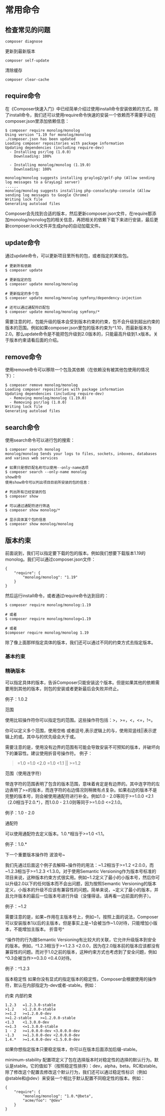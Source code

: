 # 常用命令

## 检查常见的问题
```
composer diagnose
```

更新到最新版本
```
composer self-update
```

清除缓存
```
composer clear-cache
```

## require命令
在《Composer快速入门》中已经简单介绍过使用install命令安装依赖的方式。除了install命令，我们还可以使用require命令快速的安装一个依赖而不需要手动在composer.json里添加依赖信息：
```
$ composer require monolog/monolog
Using version ^1.19 for monolog/monolog
./composer.json has been updated
Loading composer repositories with package information
Updating dependencies (including require-dev)
  - Installing psr/log (1.0.0)
    Downloading: 100%         

  - Installing monolog/monolog (1.19.0)
    Downloading: 100%         

monolog/monolog suggests installing graylog2/gelf-php (Allow sending log messages to a GrayLog2 server)
......
monolog/monolog suggests installing php-console/php-console (Allow sending log messages to Google Chrome)
Writing lock file
Generating autoload files
```
Composer会先找到合适的版本，然后更新composer.json文件，在require那添加monolog/monolog包的相关信息，再把相关的依赖下载下来进行安装，最后更新composer.lock文件并生成php的自动加载文件。

## update命令
通过update命令，可以更新项目里所有的包，或者指定的某些包。
```
# 更新所有依赖
$ composer update

# 更新指定的包
$ composer update monolog/monolog

# 更新指定的多个包
$ composer update monolog/monolog symfony/dependency-injection

# 还可以通过通配符匹配包
$ composer update monolog/monolog symfony/*
```
需要注意的时，包能升级的版本会受到版本约束的约束，包不会升级到超出约束的版本的范围。例如如果composer.json里包的版本约束为^1.10，而最新版本为2.0。那么update命令是不能把包升级到2.0版本的，只能最高升级到1.x版本。关于版本约束请看后面的介绍。

## remove命令
使用remove命令可以移除一个包及其依赖（在依赖没有被其他包使用的情况下）：
```
$ composer remove monolog/monolog
Loading composer repositories with package information
Updating dependencies (including require-dev)
  - Removing monolog/monolog (1.19.0)
  - Removing psr/log (1.0.0)
Writing lock file
Generating autoload files
```
## search命令
使用search命令可以进行包的搜索：
```
$ composer search monolog
monolog/monolog Sends your logs to files, sockets, inboxes, databases and various web services

# 如果只是想匹配名称可以使用--only-name选项
$ composer search --only-name monolog
show命令
使用show命令可以列出项目目前所安装的包的信息：

# 列出所有已经安装的包
$ composer show

# 可以通过通配符进行筛选
$ composer show monolog/*

# 显示具体某个包的信息
$ composer show monolog/monolog
```
## 版本约束
前面说到，我们可以指定要下载的包的版本。例如我们想要下载版本1.19的monolog。我们可以通过composer.json文件：
```
{
    "require": {
        "monolog/monolog": "1.19"
    }
}
```
然后运行install命令，或者通过require命令达到目的：
```
$ composer require monolog/monolog:1.19

# 或者
$ composer require monolog/monolog=1.19

# 或者
$composer require monolog/monolog 1.19
```
除了像上面那样指定具体的版本，我们还可以通过不同的约束方式去指定版本。

### 基本约束
### 精确版本

可以指定具体的版本，告诉Composer只能安装这个版本。但是如果其他的依赖需要用到其他的版本，则包的安装或者更新最后会失败并终止。

例子：1.0.2

范围

使用比较操作符你可以指定包的范围。这些操作符包括：>，>=，<，<=，!=。

你可以定义多个范围，使用空格 或者逗号,表示逻辑上的与，使用双竖线||表示逻辑上的或。其中与的优先级会大于或。

需要注意的是，使用没有边界的范围有可能会导致安装不可预知的版本，并破坏向下的兼容性。建议使用折音号操作符。
例子：

>=1.0
>=1.0 <2.0
>=1.0 <1.1 || >=1.2

范围（使用连字符）

带连字符的范围表明了包含的版本范围，意味着肯定是有边界的。其中连字符的左边表明了>=的版本，而连字符的右边情况则稍微有点复杂。如果右边的版本不是完整的版本号，则会被使用通配符进行补全。例如1.0 - 2.0等同于>=1.0.0 <2.1（2.0相当于2.0.*），而1.0.0 - 2.1.0则等同于>=1.0.0 <=2.1.0。

例子：1.0 - 2.0

通配符

可以使用通配符去定义版本。1.0.*相当于>=1.0 <1.1。

例子：1.0.*

下一个重要版本操作符
波浪号~

我们先通过后面这个例子去解释~操作符的用法：~1.2相当于>=1.2 <2.0.0，而~1.2.3相当于>=1.2.3 <1.3.0。对于使用Semantic Versioning作为版本号标准的项目来说，这种版本约束方式很实用。例如~1.2定义了最小的小版本号，然后你可以升级2.0以下的任何版本而不会出问题，因为按照Semantic Versioning的版本定义，小版本的升级不应该有兼容性的问题。简单来说，~定义了最小的版本，并且允许版本的最后一位版本号进行升级（没懂得话，请再看一边前面的例子）。

例子：~1.2

需要注意的是，如果~作用在主版本号上，例如~1，按照上面的说法，Composer可以安装版本1以后的主版本，但是事实上是~1会被当作~1.0对待，只能增加小版本，不能增加主版本。
折音号^

^操作符的行为跟Semantic Versioning有比较大的关联，它允许升级版本到安全的版本。例如，^1.2.3相当于>=1.2.3 <2.0.0，因为在2.0版本前的版本应该都没有兼容性的问题。而对于1.0之前的版本，这种约束方式也考虑到了安全问题，例如^0.3会被当作>=0.3.0 <0.4.0对待。

例子：^1.2.3

版本稳定性
如果你没有显式的指定版本的稳定性，Composer会根据使用的操作符，默认在内部指定为-dev或者-stable。例如：

约束	内部约束
```
1.2.3	=1.2.3.0-stable
>1.2	>1.2.0.0-stable
>=1.2	>=1.2.0.0-dev
>=1.2-stable	>=1.2.0.0-stable
<1.3	<1.3.0.0-dev
<=1.3	<=1.3.0.0-stable
1 - 2	>=1.0.0.0-dev <3.0.0.0-dev
~1.3	>=1.3.0.0-dev <2.0.0.0-dev
1.4.*	>=1.4.0.0-dev <1.5.0.0-dev
```
如果你想指定版本只要稳定版本，你可以在版本后面添加后缀-stable。

minimum-stability 配置项定义了包在选择版本时对稳定性的选择的默认行为。默认是stable。它的值如下（按照稳定性排序）：dev，alpha，beta，RC和stable。除了修改这个配置去修改这个默认行为，我们还可以通过稳定性标识（例如@stable和@dev）来安装一个相比于默认配置不同稳定性的版本。例如：
```
{
    "require": {
        "monolog/monolog": "1.0.*@beta",
        "acme/foo": "@dev"
    }
}

```